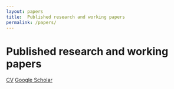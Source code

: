 ```yaml
---
layout: papers
title:  Published research and working papers
permalink: /papers/
---
```


# Published research and working papers



<div class="d-flex justify-content-around fg-info bg-light">
  <a class="btn btn-outline-primary" align="center" href="/cv/">CV</a>
  <a class="btn btn-outline-primary" align="center" href="https://scholar.google.com/citations?user=Rny0DIkAAAAJ&hl=en">Google Scholar</a>
</div>
